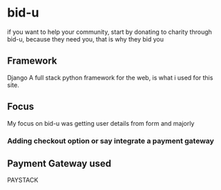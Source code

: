 # bid-u
if you want to help your community, start by donating to charity through bid-u, because they need you, that is why they bid you

## Framework
Django
A full stack python framework for the web, is what i used for this site.

## Focus
My focus on bid-u was getting user details from form and majorly
### Adding checkout option or say integrate a payment gateway

## Payment Gateway used
PAYSTACK
